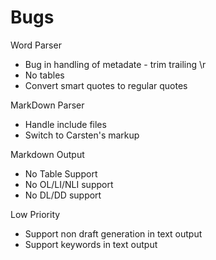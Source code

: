 ﻿Bugs
====

Word Parser

* Bug in handling of metadate - trim trailing \r
* No tables
* Convert smart quotes to regular quotes

MarkDown Parser

* Handle include files
* Switch to Carsten's markup

Markdown Output

* No Table Support
* No OL/LI/NLI support
* No DL/DD support

Low Priority

* Support non draft generation in text output
* Support keywords in text output
